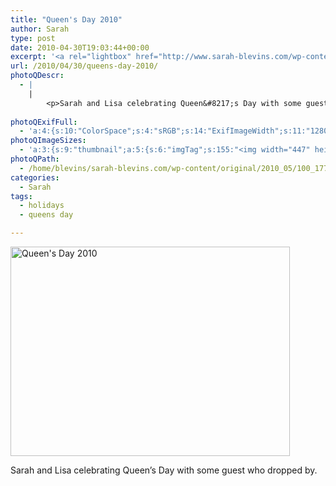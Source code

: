 ```yaml
---
title: "Queen's Day 2010"
author: Sarah
type: post
date: 2010-04-30T19:03:44+00:00
excerpt: '<a rel="lightbox" href="http://www.sarah-blevins.com/wp-content/main/2010_05/100_1771.jpg" title="Queen&#039;s Day 2010"><img width="447" height="335" alt="Queen&#039;s Day 2010" src="/images/original/2010_05/100_1771.jpg" class="photoQexcerpt photoQLinkImg" /></a>'
url: /2010/04/30/queens-day-2010/
photoQDescr:
  - |
    |
        <p>Sarah and Lisa celebrating Queen&#8217;s Day with some guest who dropped by.</p>
        
photoQExifFull:
  - 'a:4:{s:10:"ColorSpace";s:4:"sRGB";s:14:"ExifImageWidth";s:11:"1280 pixels";s:15:"ExifImageHeight";s:10:"960 pixels";s:20:"FocalLength35mmEquiv";s:0:"";}'
photoQImageSizes:
  - 'a:3:{s:9:"thumbnail";a:5:{s:6:"imgTag";s:155:"<img width="447" height="335" alt="Queen&#039;s Day 2010" src="/images/original/2010_05/100_1771.jpg" class="PhotoQImg" />";s:6:"imgUrl";s:70:"/images/original/2010_05/100_1771.jpg";s:7:"imgPath";s:73:"/home/blevins/sarah-blevins.com/wp-content/thumbnail/2010_05/100_1771.jpg";s:8:"imgWidth";s:3:"447";s:9:"imgHeight";s:3:"335";}s:4:"main";a:5:{s:6:"imgTag";s:150:"<img width="700" height="525" alt="Queen&#039;s Day 2010" src="http://www.sarah-blevins.com/wp-content/main/2010_05/100_1771.jpg" class="PhotoQImg" />";s:6:"imgUrl";s:65:"http://www.sarah-blevins.com/wp-content/main/2010_05/100_1771.jpg";s:7:"imgPath";s:68:"/home/blevins/sarah-blevins.com/wp-content/main/2010_05/100_1771.jpg";s:8:"imgWidth";s:3:"700";s:9:"imgHeight";s:3:"525";}s:8:"original";a:5:{s:6:"imgTag";s:155:"<img width="1280" height="960" alt="Queen&#039;s Day 2010" src="/images/original/2010_05/100_1771.jpg" class="PhotoQImg" />";s:6:"imgUrl";s:69:"/images/original/2010_05/100_1771.jpg";s:7:"imgPath";s:72:"/home/blevins/sarah-blevins.com/wp-content/original/2010_05/100_1771.jpg";s:8:"imgWidth";s:4:"1280";s:9:"imgHeight";s:3:"960";}}'
photoQPath:
  - /home/blevins/sarah-blevins.com/wp-content/original/2010_05/100_1771.jpg
categories:
  - Sarah
tags:
  - holidays
  - queens day

---
```

<a rel="lightbox" href="/images/original/2010_05/100_1771.jpg" title="Queen&#039;s Day 2010"><img width="447" height="335" alt="Queen&#039;s Day 2010" src="/images/original/2010_05/100_1771.jpg" class="photoQcontent photoQLinkImg" /></a>

<div class="photoQDescr">
  <p>
    Sarah and Lisa celebrating Queen&#8217;s Day with some guest who dropped by.
  </p>
</div>